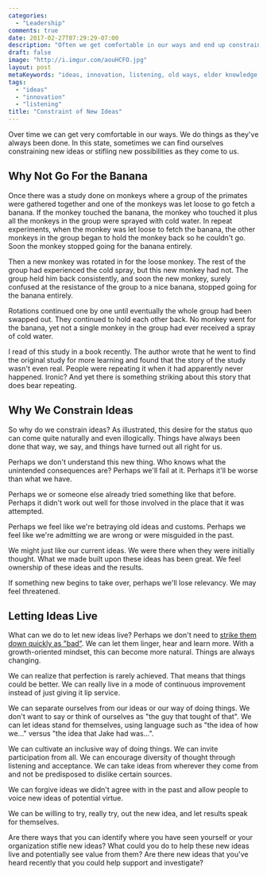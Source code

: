 ```yaml
---
categories:
  - "Leadership"
comments: true
date: 2017-02-27T07:29:29-07:00
description: "Often we get comfortable in our ways and end up constraining new ideas and possibility."
draft: false
image: "http://i.imgur.com/aouHCFO.jpg"
layout: post
metaKeywords: "ideas, innovation, listening, old ways, elder knowledge, monkeys, monkeys sprayed with cold water"
tags:
  - "ideas"
  - "innovation"
  - "listening"
title: "Constraint of New Ideas"
---
```


Over time we can get very comfortable in our ways.  We do things as they've always been done.  In this state, sometimes we can find ourselves constraining new ideas or stifling new possibilities as they come to us.

<!-- more -->

## Why Not Go For the Banana

Once there was a study done on monkeys where a group of the primates were gathered together and one of the monkeys was let loose to go fetch a banana.  If the monkey touched the banana, the monkey who touched it plus all the monkeys in the group were sprayed with cold water.  In repeat experiments, when the monkey was let loose to fetch the banana, the other monkeys in the group began to hold the monkey back so he couldn't go.  Soon the monkey stopped going for the banana entirely.

Then a new monkey was rotated in for the loose monkey.  The rest of the group had experienced the cold spray, but this new monkey had not.  The group held him back consistently, and soon the new monkey, surely confused at the resistance of the group to a nice banana, stopped going for the banana entirely.

Rotations continued one by one until eventually the whole group had been swapped out.  They continued to hold each other back.  No monkey went for the banana, yet not a single monkey in the group had ever received a spray of cold water.

I read of this study in a book recently.  The author wrote that he went to find the original study for more learning and found that the story of the study wasn't even real.  People were repeating it when it had apparently never happened.  Ironic?  And yet there is something striking about this story that does bear repeating.

## Why We Constrain Ideas

So why do we constrain ideas?  As illustrated, this desire for the status quo can come quite naturally and even illogically.  Things have always been done that way, we say, and things have turned out all right for us.

Perhaps we don't understand this new thing.  Who knows what the unintended consequences are?  Perhaps we'll fail at it.  Perhaps it'll be worse than what we have.

Perhaps we or someone else already tried something like that before.  Perhaps it didn't work out well for those involved in the place that it was attempted.

Perhaps we feel like we're betraying old ideas and customs.  Perhaps we feel like we're admitting we are wrong or were misguided in the past.  

We might just like our current ideas.  We were there when they were initially thought.  What we made built upon these ideas has been great.  We feel ownership of these ideas and the results.

If something new begins to take over, perhaps we'll lose relevancy.  We may feel threatened.

## Letting Ideas Live

What can we do to let new ideas live?  Perhaps we don't need to [strike them down quickly as "bad"](/post/hearing-bad-ideas).  We can let them linger, hear and learn more.  With a growth-oriented mindset, this can become more natural.  Things are always changing.

We can realize that perfection is rarely achieved.  That means that things could be better.  We can really live in a mode of continuous improvement instead of just giving it lip service.

We can separate ourselves from our ideas or our way of doing things.  We don't want to say or think of ourselves as "the guy that tought of that".  We can let ideas stand for themselves, using language such as "the idea of how we..." versus "the idea that Jake had was...".

We can cultivate an inclusive way of doing things.  We can invite participation from all.  We can encourage diversity of thought through listening and acceptance.  We can take ideas from wherever they come from and not be predisposed to dislike certain sources.

We can forgive ideas we didn't agree with in the past and allow people to voice new ideas of potential virtue.

We can be willing to try, really try, out the new idea, and let results speak for themselves.

Are there ways that you can identify where you have seen yourself or your organization stifle new ideas?  What could you do to help these new ideas live and potentially see value from them?  Are there new ideas that you've heard recently that you could help support and investigate?


